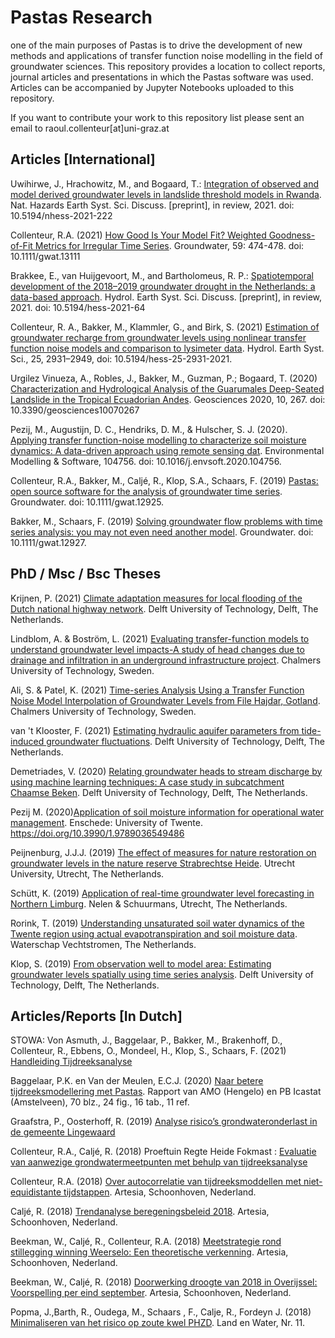 # Pastas Research
one of the main purposes of Pastas is to drive the development of new methods and applications of transfer function noise modelling in the field of groundwater sciences. This repository provides a location to collect reports, journal articles and presentations in which the Pastas software was used. Articles can be accompanied by Jupyter Notebooks uploaded to this repository. 

If you want to contribute your work to this repository list please sent an email to raoul.collenteur[at]uni-graz.at

Articles [International]
------------------------
Uwihirwe, J., Hrachowitz, M., and Bogaard, T.: [Integration of observed and model derived groundwater levels in landslide threshold models in Rwanda](https://nhess.copernicus.org/preprints/nhess-2021-222/). Nat. Hazards Earth Syst. Sci. Discuss. [preprint], in review, 2021. doi: 10.5194/nhess-2021-222

Collenteur, R.A. (2021) [How Good Is Your Model Fit? Weighted Goodness-of-Fit Metrics for Irregular Time Series](https://ngwa.onlinelibrary.wiley.com/doi/epdf/10.1111/gwat.13111). Groundwater, 59: 474-478. doi: 10.1111/gwat.13111

Brakkee, E., van Huijgevoort, M., and Bartholomeus, R. P.: [Spatiotemporal development of the 2018–2019 groundwater drought in the Netherlands: a data-based approach](https://hess.copernicus.org/preprints/hess-2021-64/). Hydrol. Earth Syst. Sci. Discuss. [preprint], in review, 2021. doi: 10.5194/hess-2021-64

Collenteur, R. A., Bakker, M., Klammler, G., and Birk, S. (2021) [Estimation of groundwater recharge from groundwater levels using nonlinear transfer function noise models and comparison to lysimeter data](https://hess.copernicus.org/articles/25/2931/2021/). Hydrol. Earth Syst. Sci., 25, 2931–2949, doi: 10.5194/hess-25-2931-2021.

Urgilez Vinueza, A., Robles, J., Bakker, M., Guzman, P.; Bogaard, T. (2020) [Characterization and Hydrological Analysis of the Guarumales Deep-Seated Landslide in the Tropical Ecuadorian Andes](https://www.mdpi.com/2076-3263/10/7/267). Geosciences 2020, 10, 267. doi: 10.3390/geosciences10070267

Pezij, M., Augustijn, D. C., Hendriks, D. M., & Hulscher, S. J. (2020). [Applying transfer function-noise modelling to characterize soil moisture dynamics: A data-driven approach using remote sensing dat](https://www.sciencedirect.com/science/article/pii/S1364815220300876#fig1). Environmental Modelling & Software, 104756. doi: 10.1016/j.envsoft.2020.104756.

Collenteur, R.A., Bakker, M., Caljé, R., Klop, S.A., Schaars, F. (2019) [Pastas: open source software for the analysis of groundwater time series](https://ngwa.onlinelibrary.wiley.com/doi/abs/10.1111/gwat.12925). Groundwater. doi: 10.1111/gwat.12925.

Bakker, M., Schaars, F. (2019) [Solving groundwater flow problems with time series analysis: you may not even need another model](https://ngwa.onlinelibrary.wiley.com/doi/abs/10.1111/gwat.12927). Groundwater. doi: 10.1111/gwat.12927.

PhD / Msc / Bsc Theses
--------------
Krijnen, P. (2021) [Climate adaptation measures for local flooding of the Dutch national highway network](https://repository.tudelft.nl/islandora/object/uuid:541f8bb1-d35e-4291-ba81-c8a834826f28). Delft University of Technology, Delft, The Netherlands.

Lindblom, A. & Boström, L. (2021) [Evaluating transfer-function models to understand groundwater level impacts-A study of head changes due to drainage and infiltration in an underground infrastructure project](https://hdl.handle.net/20.500.12380/302874). Chalmers University of Technology, Sweden.

Ali, S. & Patel, K. (2021) [Time-series Analysis Using a Transfer Function Noise Model Interpolation of Groundwater Levels from File Hajdar, Gotland](https://hdl.handle.net/20.500.12380/302911). Chalmers University of Technology, Sweden.

van 't Klooster, F. (2021) [Estimating hydraulic aquifer parameters from tide-induced groundwater fluctuations](http://resolver.tudelft.nl/uuid:1a46b29d-7264-4248-bec6-a50156ef3f82). Delft University of Technology, Delft, The Netherlands.

Demetriades, V. (2020) [Relating groundwater heads to stream discharge by using machine learning techniques: A case study in subcatchment Chaamse Beken](http://resolver.tudelft.nl/uuid:d0847ad1-2ba5-49ca-80a9-7b5ca07bf0cd). Delft University of Technology, Delft, The Netherlands.

Pezij M. (2020)[Application of soil moisture information for operational water management](https://ris.utwente.nl/ws/portalfiles/portal/167919982/Pezij_dissertation_final.pdf). Enschede: University of Twente. https://doi.org/10.3990/1.9789036549486

Peijnenburg, J.J.J. (2019) [The effect of measures for nature restoration on groundwater levels in the nature reserve Strabrechtse Heide](https://dspace.library.uu.nl/handle/1874/393820). Utrecht University, Utrecht, The Netherlands.

Schütt, K. (2019) [Application of real-time groundwater level forecasting in Northern Limburg](https://github.com/nens/pastas-realtime/blob/master/Documentation/Pastas_realtime_toepassing_Noord_Limburg.pdf). Nelen & Schuurmans, Utrecht, The Netherlands.

Rorink, T. (2019) [Understanding unsaturated soil water dynamics of the Twente region using actual evapotranspiration and soil moisture data](https://essay.utwente.nl/80223/1/Rorink-Thorvald-Hoofdverslag.pdf). Waterschap Vechtstromen, The Netherlands.

Klop, S. (2019) [From observation well to model area: Estimating groundwater levels spatially using time series analysis](http://resolver.tudelft.nl/uuid:362f6b0f-b3aa-41c6-b47e-b625c963d8a0). Delft University of Technology, Delft, The Netherlands.

Articles/Reports [In Dutch]
-------------------
STOWA: Von Asmuth, J., Baggelaar, P., Bakker, M., Brakenhoff, D., Collenteur, R., Ebbens, O., Mondeel, H., Klop, S., Schaars, F. (2021) [Handleiding Tijdreeksanalyse](https://www.stowa.nl/sites/default/files/assets/PUBLICATIES/Publicaties%202021/STOWA%202021%2032%20Handleiding%20tijdreeksanalyse.pdf)

Baggelaar, P.K. en Van der Meulen, E.C.J. (2020) [Naar betere tijdreeksmodellering met Pastas](https://edepot.wur.nl/521117). Rapport van AMO (Hengelo) en PB Icastat (Amstelveen), 70 blz., 24 fig., 16 tab., 11 ref.

Graafstra, P., Oosterhoff, R. (2019) [Analyse risico’s grondwateronderlast in de gemeente Lingewaard](https://www.lingewaard.nl/mgd/files/rapportage_lokale_stresstest.pdf)

Collenteur, R.A., Caljé, R. (2018) Proeftuin Regte Heide Fokmast : [Evaluatie van aanwezige grondwatermeetpunten met behulp van tijdreeksanalyse](https://library.wur.nl/WebQuery/hydrotheek/2251236)

Collenteur, R.A. (2018) [Over autocorrelatie van tijdreeksmoddellen met niet-equidistante tijdstappen](http://www.artesia-water.nl/wp-content/uploads/Autocorrelatie_niet_gelijke_tijdstappen.pdf). Artesia, Schoonhoven, Nederland.

Caljé, R. (2018) [Trendanalyse beregeningsbeleid 2018](http://onderzoeksbank.brabant.nl/onderzoeksbank/onderzoek/evaluatie-beregeningsbeleid-trendanalyse-beregeningsbeleid-2018). Artesia, Schoonhoven, Nederland.

Beekman, W., Caljé, R., Collenteur, R.A. (2018) [Meetstrategie rond stillegging winning Weerselo: Een theoretische verkenning](http://edepot.wur.nl/464397). Artesia, Schoonhoven, Nederland.

Beekman, W., Caljé, R. (2018) [Doorwerking droogte van 2018 in Overijssel: Voorspelling per eind september](http://edepot.wur.nl/464068). Artesia, Schoonhoven, Nederland.

Popma, J.,Barth, R., Oudega, M., Schaars , F., Calje, R., Fordeyn J. (2018) [Minimaliseren van het risico op zoute kwel PHZD](http://www.wiertsema.nl/resources/site1/General/Artikel_Land_en_Water.pdf). Land en Water, Nr. 11.